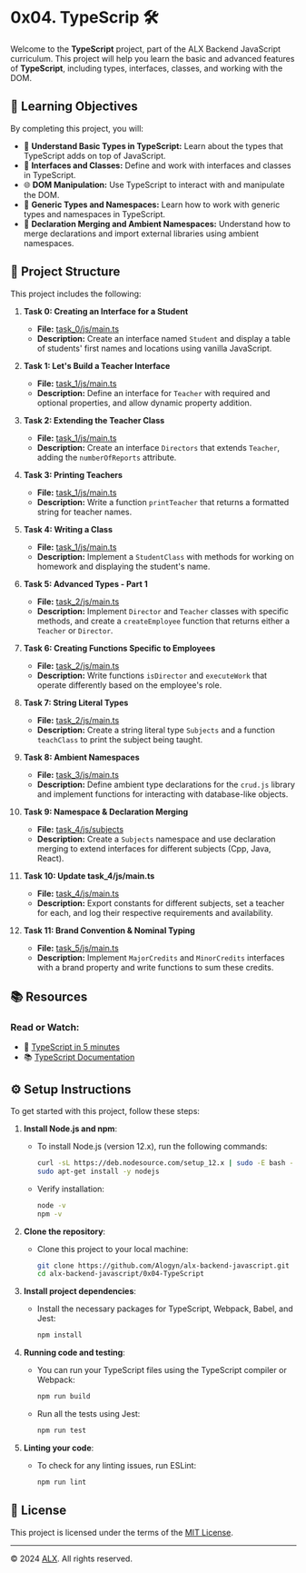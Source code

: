 # 0x04. TypeScrip 🛠️

Welcome to the **TypeScript** project, part of the ALX Backend JavaScript curriculum. This project will help you learn the basic and advanced features of **TypeScript**, including types, interfaces, classes, and working with the DOM.

## 📝 Learning Objectives

By completing this project, you will:

- 🔧 **Understand Basic Types in TypeScript:** Learn about the types that TypeScript adds on top of JavaScript.
- 📜 **Interfaces and Classes:** Define and work with interfaces and classes in TypeScript.
- 🌐 **DOM Manipulation:** Use TypeScript to interact with and manipulate the DOM.
- 🧩 **Generic Types and Namespaces:** Learn how to work with generic types and namespaces in TypeScript.
- 🔗 **Declaration Merging and Ambient Namespaces:** Understand how to merge declarations and import external libraries using ambient namespaces.

## 📂 Project Structure

This project includes the following:

1. **Task 0: Creating an Interface for a Student**  
   - **File:** [task_0/js/main.ts](./task_0/js/main.ts)  
   - **Description:** Create an interface named `Student` and display a table of students' first names and locations using vanilla JavaScript.

2. **Task 1: Let's Build a Teacher Interface**  
   - **File:** [task_1/js/main.ts](./task_1/js/main.ts)  
   - **Description:** Define an interface for `Teacher` with required and optional properties, and allow dynamic property addition.

3. **Task 2: Extending the Teacher Class**  
   - **File:** [task_1/js/main.ts](./task_1/js/main.ts)  
   - **Description:** Create an interface `Directors` that extends `Teacher`, adding the `numberOfReports` attribute.

4. **Task 3: Printing Teachers**  
   - **File:** [task_1/js/main.ts](./task_1/js/main.ts)  
   - **Description:** Write a function `printTeacher` that returns a formatted string for teacher names.

5. **Task 4: Writing a Class**  
   - **File:** [task_1/js/main.ts](./task_1/js/main.ts)  
   - **Description:** Implement a `StudentClass` with methods for working on homework and displaying the student's name.

6. **Task 5: Advanced Types - Part 1**  
   - **File:** [task_2/js/main.ts](./task_2/js/main.ts)  
   - **Description:** Implement `Director` and `Teacher` classes with specific methods, and create a `createEmployee` function that returns either a `Teacher` or `Director`.

7. **Task 6: Creating Functions Specific to Employees**  
   - **File:** [task_2/js/main.ts](./task_2/js/main.ts)  
   - **Description:** Write functions `isDirector` and `executeWork` that operate differently based on the employee's role.

8. **Task 7: String Literal Types**  
   - **File:** [task_2/js/main.ts](./task_2/js/main.ts)  
   - **Description:** Create a string literal type `Subjects` and a function `teachClass` to print the subject being taught.

9. **Task 8: Ambient Namespaces**  
   - **File:** [task_3/js/main.ts](./task_3/js/main.ts)  
   - **Description:** Define ambient type declarations for the `crud.js` library and implement functions for interacting with database-like objects.

10. **Task 9: Namespace & Declaration Merging**  
    - **File:** [task_4/js/subjects](./task_4/js/subjects)  
    - **Description:** Create a `Subjects` namespace and use declaration merging to extend interfaces for different subjects (Cpp, Java, React).

11. **Task 10: Update task_4/js/main.ts**  
    - **File:** [task_4/js/main.ts](./task_4/js/main.ts)  
    - **Description:** Export constants for different subjects, set a teacher for each, and log their respective requirements and availability.

12. **Task 11: Brand Convention & Nominal Typing**  
    - **File:** [task_5/js/main.ts](./task_5/js/main.ts)  
    - **Description:** Implement `MajorCredits` and `MinorCredits` interfaces with a brand property and write functions to sum these credits.

## 📚 Resources

### Read or Watch:

- 📘 [TypeScript in 5 minutes](https://www.typescriptlang.org/docs/handbook/typescript-in-5-minutes.html)
- 📚 [TypeScript Documentation](https://www.typescriptlang.org/docs/handbook/basic-types.html)

## ⚙️ Setup Instructions

To get started with this project, follow these steps:

1. **Install Node.js and npm**:
   - To install Node.js (version 12.x), run the following commands:
     ```bash
     curl -sL https://deb.nodesource.com/setup_12.x | sudo -E bash -
     sudo apt-get install -y nodejs
     ```
   - Verify installation:
     ```bash
     node -v
     npm -v
     ```

2. **Clone the repository**:
   - Clone this project to your local machine:
     ```bash
     git clone https://github.com/Alogyn/alx-backend-javascript.git
     cd alx-backend-javascript/0x04-TypeScript
     ```

3. **Install project dependencies**:
   - Install the necessary packages for TypeScript, Webpack, Babel, and Jest:
     ```bash
     npm install
     ```

4. **Running code and testing**:
   - You can run your TypeScript files using the TypeScript compiler or Webpack:
     ```bash
     npm run build
     ```
   - Run all the tests using Jest:
     ```bash
     npm run test
     ```

5. **Linting your code**:
   - To check for any linting issues, run ESLint:
     ```bash
     npm run lint
     ```

## 📜 License

This project is licensed under the terms of the [MIT License](https://www.alxafrica.com/terms-conditions-portal/).

---

© 2024 [ALX](https://www.alxafrica.com/). All rights reserved.

